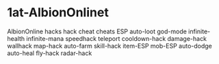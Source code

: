 # 1at-AlbionOnlinet
AlbionOnline hacks hack cheat cheats ESP auto-loot god-mode infinite-health infinite-mana speedhack teleport cooldown-hack damage-hack wallhack map-hack auto-farm skill-hack item-ESP mob-ESP auto-dodge auto-heal fly-hack radar-hack
